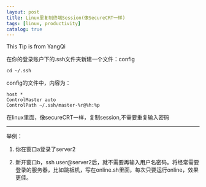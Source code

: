 ```yaml
---
layout: post
title: Linux里复制终端Session(像SecureCRT一样)
tags: [linux, productivity]
catalog: true
---
```


This Tip is from YangQi

在你的登录账户下的.ssh文件夹新建一个文件：config

    cd ~/.ssh

config的文件中，内容为：

    host *
    ControlMaster auto
    ControlPath ~/.ssh/master-%r@%h:%p

 在linux里面，像secureCRT一样，复制session,不需要重复输入密码

---

 举例：

 1. 你在窗口a登录了server2

 2. 新开窗口b，ssh user@server2后，就不需要再输入用户名密码。将经常需要登录的服务器，比如跳板机，写在online.sh里面，每次只要运行online，效果更佳。
